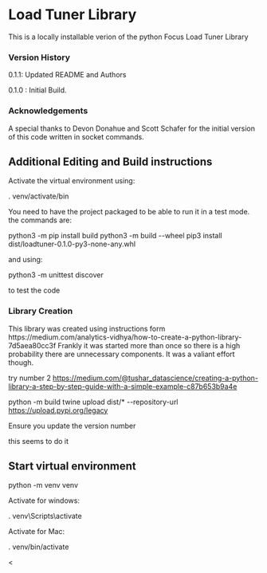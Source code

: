 <h1>Load Tuner Library</h1>

This is a locally installable verion of the python Focus Load Tuner Library

<h3>Version History</h3>

0.1.1: Updated README and Authors

0.1.0 : Initial Build. 

<h3>Acknowledgements</h3>

A special thanks to Devon Donahue and Scott Schafer for the initial version of this code written in socket commands.

<h2>Additional Editing and Build instructions</h2>

Activate the virtual environment using:

. venv/activate/bin

You need to have the project packaged to be able to run it in a test mode. the commands are:

python3 -m pip install build
python3 -m build --wheel
pip3 install dist/loadtuner-0.1.0-py3-none-any.whl

and using:

python3 -m unittest discover

to test the code

<h3> Library Creation </h3>
This library was created using instructions form https://medium.com/analytics-vidhya/how-to-create-a-python-library-7d5aea80cc3f
Frankly it was started more than once so there is a high probability there are unnecessary components. It was a valiant effort though. 

try number 2
https://medium.com/@tushar_datascience/creating-a-python-library-a-step-by-step-guide-with-a-simple-example-c87b653b9a4e

python -m build
twine upload dist/* --repository-url https://upload.pypi.org/legacy

Ensure you update the version number

this seems to do it

<h2> Start virtual environment </h2>

python -m venv venv

Activate for windows:

. venv\Scripts\activate

Activate for Mac:

. venv/bin/activate

<